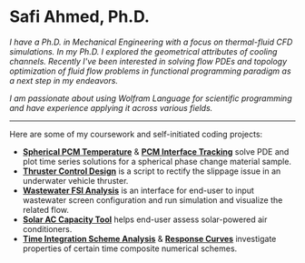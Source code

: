 # Safi Ahmed, Ph.D.

*I have a Ph.D. in Mechanical Engineering with a focus on thermal-fluid CFD simulations. In my Ph.D. I explored the geometrical attributes of cooling channels. Recently I've been interested in solving flow PDEs and topology optimization of fluid flow problems in functional programming paradigm as a next step in my endeavors.*

*I am passionate about using Wolfram Language for scientific programming and have experience applying it across various fields.*
 
---

Here are some of my coursework and self-initiated coding projects:

- **[Spherical PCM Temperature](https://github.com/safibta/Spherical-PCM-temperature-profile)** & **[PCM Interface Tracking](https://github.com/safibta/Spherical-PCM-interface)** solve PDE and plot time series solutions for a spherical phase change material sample.
- **[Thruster Control Design](https://github.com/safibta/Underwater-vehicle-thruster-control)** is a script to rectify the slippage issue in an underwater vehicle thruster.
- **[Wastewater FSI Analysis](https://github.com/safibta/Wastewater-screen-FSI)** is an interface for end-user to input wastewater screen configuration and run simulation and visualize the related flow.
- **[Solar AC Capacity Tool](https://github.com/safibta/Solar-efficiency-data)** helps end-user assess solar-powered air conditioners.
- **[Time Integration Scheme Analysis](https://github.com/safibta/Numerical-integration-dispersion-analysis)** & **[Response Curves](https://github.com/safibta/Composite-method-response-curves)** investigate properties of certain time composite numerical schemes.

